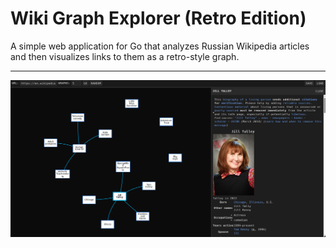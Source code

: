 # Wiki Graph Explorer (Retro Edition)
A simple web application for Go that analyzes Russian Wikipedia articles and then visualizes links to them as a retro-style graph.
  
---
![WGE](https://github.com/Apanazar/stuprum/blob/master/wge.png)
